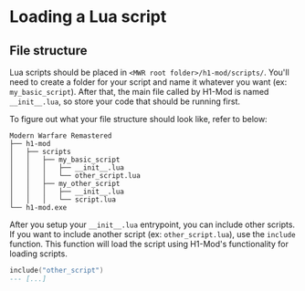 # Loading a Lua script

## File structure

Lua scripts should be placed in `<MWR root folder>/h1-mod/scripts/`. You'll need to create a folder for your script and name it whatever you want (ex: `my_basic_script`). After that, the main file called by H1-Mod is named `__init__.lua`, so store your code that should be running first.

To figure out what your file structure should look like, refer to below:
```
Modern Warfare Remastered
├── h1-mod
│   ├── scripts
│   │   ├── my_basic_script
│   │   │   ├── __init__.lua
│   │   │   └── other_script.lua
│   │   ├── my_other_script
│   │   │   ├── __init__.lua
│   │   │   └── script.lua
└── h1-mod.exe
```

After you setup your `__init__.lua` entrypoint, you can include other scripts. If you want to include another script (ex: `other_script.lua`), use the `include` function. This function will load the script using H1-Mod's functionality for loading scripts.
```lua
include("other_script")
--- [...]
```
